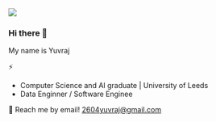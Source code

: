 
<!--horizontal divider(gradiant)-->
<img src="https://user-images.githubusercontent.com/73097560/115834477-dbab4500-a447-11eb-908a-139a6edaec5c.gif">

<!--h1 without bottom border-->

### Hi there 👋

My name is Yuvraj

⚡  
- Computer Science and AI graduate | University of Leeds
- Data Enginner / Software Enginee

  
💬 Reach me by email! 2604yuvraj@gmail.com
